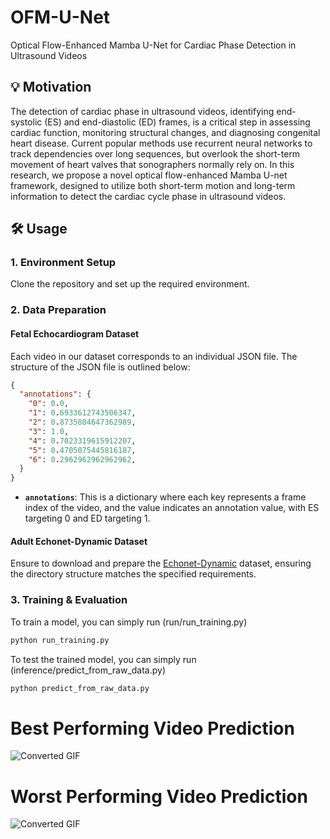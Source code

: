 # OFM-U-Net
Optical Flow-Enhanced Mamba U-Net for Cardiac Phase Detection in Ultrasound Videos

## 💡 Motivation
The detection of cardiac phase in ultrasound videos, identifying end-systolic (ES) and end-diastolic (ED) frames, is a critical step in assessing cardiac function, monitoring structural changes, and diagnosing congenital heart disease.
Current popular methods use recurrent neural networks to track dependencies over long sequences, but overlook the short-term movement of heart valves that sonographers normally rely on.
In this research, we propose a novel optical flow-enhanced Mamba U-net framework, designed to utilize both short-term motion and long-term information to detect the cardiac cycle phase in ultrasound videos.

## 🛠️ Usage

### 1. Environment Setup
Clone the repository and set up the required environment.

### 2. Data Preparation
#### Fetal Echocardiogram Dataset
Each video in our dataset corresponds to an individual JSON file. The structure of the JSON file is outlined below:

```json
{
  "annotations": {
    "0": 0.0,
    "1": 0.6933612743506347,
    "2": 0.8735804647362989,
    "3": 1.0,
    "4": 0.7023319615912207,
    "5": 0.4705075445816187,
    "6": 0.2962962962962962,
  }
}
```
- **`annotations`**: This is a dictionary where each key represents a frame index of the video, and the value indicates an annotation value, with ES targeting 0 and ED targeting 1.
#### Adult Echonet-Dynamic Dataset
Ensure to download and prepare the [Echonet-Dynamic](https://echonet.github.io/dynamic/) dataset, ensuring the directory structure matches the specified requirements.

### 3. Training & Evaluation
To train a model, you can simply run  (run/run_training.py)
```bash
python run_training.py 
```
To test the trained model, you can simply run (inference/predict_from_raw_data.py)
```bash
python predict_from_raw_data.py
```

# Best Performing Video Prediction

![Converted GIF](opticalflowvideo/bestpre.gif)



# Worst Performing Video Prediction

![Converted GIF](opticalflowvideo/worstpre.gif)

